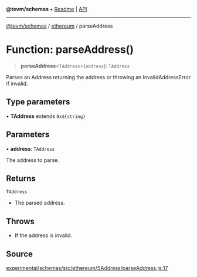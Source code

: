**@tevm/schemas** • [Readme](../../README.md) \| [API](../../modules.md)

***

[@tevm/schemas](../../README.md) / [ethereum](../README.md) / parseAddress

# Function: parseAddress()

> **parseAddress**\<`TAddress`\>(`address`): `TAddress`

Parses an Address returning the address or throwing an InvalidAddressError if invalid.

## Type parameters

• **TAddress** extends ```0x${string}```

## Parameters

• **address**: `TAddress`

The address to parse.

## Returns

`TAddress`

- The parsed address.

## Throws

- If the address is invalid.

## Source

[experimental/schemas/src/ethereum/SAddress/parseAddress.js:17](https://github.com/evmts/tevm-monorepo/blob/main/experimental/schemas/src/ethereum/SAddress/parseAddress.js#L17)
